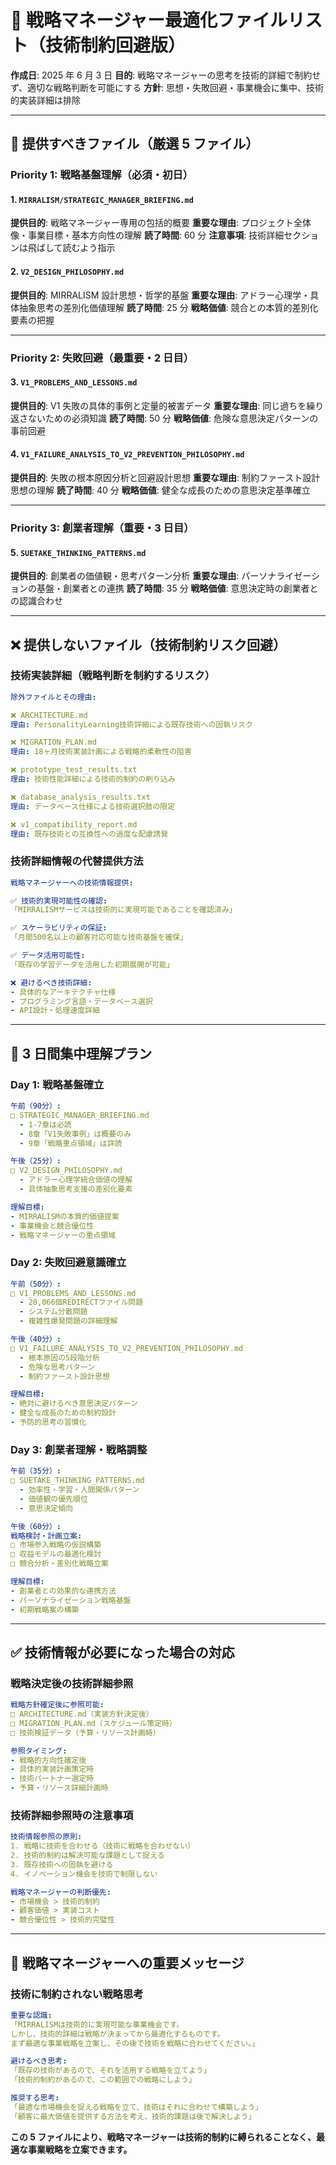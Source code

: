 # 🎯 戦略マネージャー最適化ファイルリスト（技術制約回避版）

**作成日**: 2025 年 6 月 3 日
**目的**: 戦略マネージャーの思考を技術的詳細で制約せず、適切な戦略判断を可能にする
**方針**: 思想・失敗回避・事業機会に集中、技術的実装詳細は排除

---

## 🎯 **提供すべきファイル（厳選 5 ファイル）**

### **Priority 1: 戦略基盤理解（必須・初日）**

#### 1. `MIRRALISM/STRATEGIC_MANAGER_BRIEFING.md`

**提供目的**: 戦略マネージャー専用の包括的概要
**重要な理由**: プロジェクト全体像・事業目標・基本方向性の理解
**読了時間**: 60 分
**注意事項**: 技術詳細セクションは飛ばして読むよう指示

#### 2. `V2_DESIGN_PHILOSOPHY.md`

**提供目的**: MIRRALISM 設計思想・哲学的基盤
**重要な理由**: アドラー心理学・具体抽象思考の差別化価値理解
**読了時間**: 25 分
**戦略価値**: 競合との本質的差別化要素の把握

---

### **Priority 2: 失敗回避（最重要・2 日目）**

#### 3. `V1_PROBLEMS_AND_LESSONS.md`

**提供目的**: V1 失敗の具体的事例と定量的被害データ
**重要な理由**: 同じ過ちを繰り返さないための必須知識
**読了時間**: 50 分
**戦略価値**: 危険な意思決定パターンの事前回避

#### 4. `V1_FAILURE_ANALYSIS_TO_V2_PREVENTION_PHILOSOPHY.md`

**提供目的**: 失敗の根本原因分析と回避設計思想
**重要な理由**: 制約ファースト設計思想の理解
**読了時間**: 40 分
**戦略価値**: 健全な成長のための意思決定基準確立

---

### **Priority 3: 創業者理解（重要・3 日目）**

#### 5. `SUETAKE_THINKING_PATTERNS.md`

**提供目的**: 創業者の価値観・思考パターン分析
**重要な理由**: パーソナライゼーションの基盤・創業者との連携
**読了時間**: 35 分
**戦略価値**: 意思決定時の創業者との認識合わせ

---

## ❌ **提供しないファイル（技術制約リスク回避）**

### **技術実装詳細（戦略判断を制約するリスク）**

```yaml
除外ファイルとその理由:

❌ ARCHITECTURE.md
理由: PersonalityLearning技術詳細による既存技術への固執リスク

❌ MIGRATION_PLAN.md
理由: 18ヶ月技術実装計画による戦略的柔軟性の阻害

❌ prototype_test_results.txt
理由: 技術性能詳細による技術的制約の刷り込み

❌ database_analysis_results.txt
理由: データベース仕様による技術選択肢の限定

❌ v1_compatibility_report.md
理由: 既存技術との互換性への過度な配慮誘発
```

### **技術詳細情報の代替提供方法**

```yaml
戦略マネージャーへの技術情報提供:

✅ 技術的実現可能性の確認:
「MIRRALISMサービスは技術的に実現可能であることを確認済み」

✅ スケーラビリティの保証:
「月間500名以上の顧客対応可能な技術基盤を確保」

✅ データ活用可能性:
「既存の学習データを活用した初期展開が可能」

❌ 避けるべき技術詳細:
- 具体的なアーキテクチャ仕様
- プログラミング言語・データベース選択
- API設計・処理速度詳細
```

---

## 📅 **3 日間集中理解プラン**

### **Day 1: 戦略基盤確立**

```yaml
午前（90分）:
□ STRATEGIC_MANAGER_BRIEFING.md
  - 1-7章は必読
  - 8章「V1失敗事例」は概要のみ
  - 9章「戦略重点領域」は詳読

午後（25分）:
□ V2_DESIGN_PHILOSOPHY.md
  - アドラー心理学統合価値の理解
  - 具体抽象思考支援の差別化要素

理解目標:
- MIRRALISMの本質的価値提案
- 事業機会と競合優位性
- 戦略マネージャーの重点領域
```

### **Day 2: 失敗回避意識確立**

```yaml
午前（50分）:
□ V1_PROBLEMS_AND_LESSONS.md
  - 28,066個REDIRECTファイル問題
  - システム分散問題
  - 複雑性爆発問題の詳細理解

午後（40分）:
□ V1_FAILURE_ANALYSIS_TO_V2_PREVENTION_PHILOSOPHY.md
  - 根本原因の5段階分析
  - 危険な思考パターン
  - 制約ファースト設計思想

理解目標:
- 絶対に避けるべき意思決定パターン
- 健全な成長のための制約設計
- 予防的思考の習慣化
```

### **Day 3: 創業者理解・戦略調整**

```yaml
午前（35分）:
□ SUETAKE_THINKING_PATTERNS.md
  - 効率性・学習・人間関係パターン
  - 価値観の優先順位
  - 意思決定傾向

午後（60分）:
戦略検討・計画立案:
□ 市場参入戦略の仮説構築
□ 収益モデルの最適化検討
□ 競合分析・差別化戦略立案

理解目標:
- 創業者との効果的な連携方法
- パーソナライゼーション戦略基盤
- 初期戦略案の構築
```

---

## ✅ **技術情報が必要になった場合の対応**

### **戦略決定後の技術詳細参照**

```yaml
戦略方針確定後に参照可能:
□ ARCHITECTURE.md（実装方針決定後）
□ MIGRATION_PLAN.md（スケジュール策定時）
□ 技術検証データ（予算・リソース計画時）

参照タイミング:
- 戦略的方向性確定後
- 具体的実装計画策定時
- 技術パートナー選定時
- 予算・リソース詳細計画時
```

### **技術詳細参照時の注意事項**

```yaml
技術情報参照の原則:
1. 戦略に技術を合わせる（技術に戦略を合わせない）
2. 技術的制約は解決可能な課題として捉える
3. 既存技術への固執を避ける
4. イノベーション機会を技術で制限しない

戦略マネージャーの判断優先:
- 市場機会 > 技術的制約
- 顧客価値 > 実装コスト
- 競合優位性 > 技術的完璧性
```

---

## 🎯 **戦略マネージャーへの重要メッセージ**

### **技術に制約されない戦略思考**

```yaml
重要な認識:
「MIRRALISMは技術的に実現可能な事業機会です。
しかし、技術的詳細は戦略が決まってから最適化するものです。
まず最適な事業戦略を立案し、その後で技術を戦略に合わせてください。」

避けるべき思考:
「既存の技術があるので、それを活用する戦略を立てよう」
「技術的制約があるので、この範囲での戦略にしよう」

推奨する思考:
「最適な市場機会を捉える戦略を立て、技術はそれに合わせて構築しよう」
「顧客に最大価値を提供する方法を考え、技術的課題は後で解決しよう」
```

**この 5 ファイルにより、戦略マネージャーは技術的制約に縛られることなく、最適な事業戦略を立案できます。**
